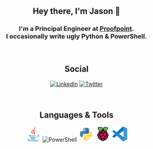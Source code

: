 <h2 align="center">Hey there, I'm Jason 👋</h2>
<h3 align="center">I'm a Principal Engineer at <a href="https://proofpoint.com">Proofpoint</a>. 
<br>I occasionally write ugly Python & PowerShell.</h3>
<br>

<h2 align="center">Social</h2>
<p align="center">
<a href="https://www.linkedin.com/in/jasonsford/"><img src="https://img.shields.io/badge/linkedin-%230077B5.svg?&style=for-the-badge&logo=linkedin&logoColor=white" alt="LinkedIn" /></a>
<a href="https://twitter.com/JasonFord"><img src="https://img.shields.io/badge/Twitter-1DA1F2?style=for-the-badge&logo=twitter&logoColor=white" alt="Twitter" /></a>
 </p>
 <br>

<p>
<h2 align="center">Languages & Tools</h3>
</p>
<p align="center">
<img src="https://raw.githubusercontent.com/devicons/devicon/master/icons/java/java-original.svg" alt="Java" width="40" height="40"/>
<img src="https://raw.githubusercontent.com/PowerShell/PowerShell/master/assets/Powershell_256.png" alt="PowerShell" width="40" height="40"/>
<img src="https://raw.githubusercontent.com/devicons/devicon/master/icons/python/python-original.svg" alt="Python" width="40" height="40"/>
<img src="https://raw.githubusercontent.com/devicons/devicon/master/icons/raspberrypi/raspberrypi-original.svg" alt="Raspberry Pi" width="40" height="40"/>
<img src="https://raw.githubusercontent.com/devicons/devicon/master/icons/vscode/vscode-original.svg" alt="Visual Studio Code" width="40" height="40"/>
